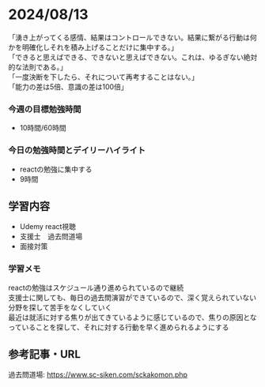 # 2024/08/13
「湧き上がってくる感情、結果はコントロールできない。結果に繋がる行動は何かを明確化しそれを積み上げることだけに集中する。」  
「できると思えばできる、できないと思えばできない。これは、ゆるぎない絶対的な法則である。」  
「一度決断を下したら、それについて再考することはない。」  
「能力の差は5倍、意識の差は100倍」  
### 今週の目標勉強時間
- 10時間/60時間

### 今日の勉強時間とデイリーハイライト
- reactの勉強に集中する
- 9時間

## 学習内容
- Udemy react視聴
- 支援士　過去問道場
- 面接対策

### 学習メモ
reactの勉強はスケジュール通り進められているので継続  
支援士に関しても、毎日の過去問演習ができているので、深く覚えられていない分野を探して苦手をなくしていく  
最近は就活に対する焦りが出てきているように感じているので、焦りの原因となっていることを探して、それに対する行動を早く進められるようにする  
## 参考記事・URL
過去問道場: <https://www.sc-siken.com/sckakomon.php>  
